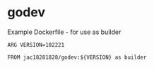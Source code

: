 # godev

Example Dockerfile - for use as builder

```
ARG VERSION=102221

FROM jac18281828/godev:${VERSION} as builder
```

